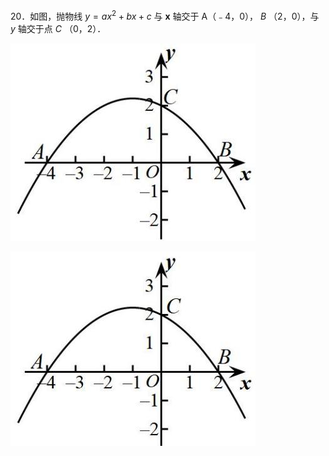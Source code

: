 20．如图，抛物线 $y = a x ^ { 2 } + b x + c$ 与 $\boldsymbol { x }$ 轴交于 A（﹣4，0）， $B$ （2，0），与 $y$ 轴交于点 $C$ （0，2）．

![](<../../qs_image_DB/专题3-3_二次函数面积定值、比例问题以及米勒角问题（解析版）_/a4f32df212bccafa7bfefa734f34aa58c74684d0fa78d9865c071ea84069d79c.jpg>)

![](<../../qs_image_DB/专题3-3_二次函数面积定值、比例问题以及米勒角问题（解析版）_/afb7ba9a9c1e671df963dbfc15383262d8b762fe8541aaffe31cd02e89cfc3d6.jpg>)  
